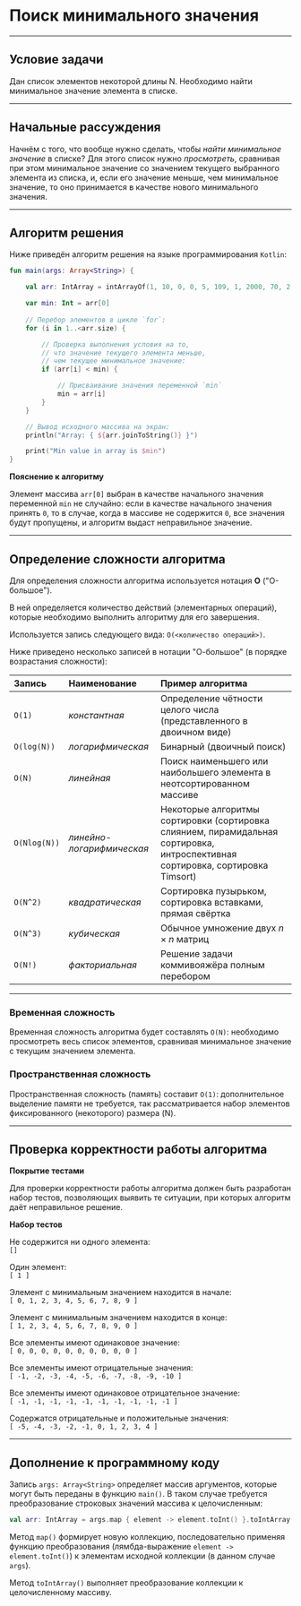 
# Поиск минимального значения

---

## Условие задачи

Дан список элементов некоторой длины N. Необходимо найти минимальное значение элемента в списке.

---

## Начальные рассуждения

Начнём с того, что вообще нужно сделать, чтобы _найти минимальное значение_ в списке? Для этого список нужно _просмотреть_, сравнивая при этом минимальное значение со значением текущего выбранного элемента из списка, и, если его значение меньше, чем минимальное значение, то оно принимается в качестве нового минимального значения.

---

## Алгоритм решения

Ниже приведён алгоритм решения на языке программирования `Kotlin`:

```kotlin
fun main(args: Array<String>) {

    val arr: IntArray = intArrayOf(1, 10, 0, 0, 5, 109, 1, 2000, 70, 2, 909, 674, 1, 0)

    var min: Int = arr[0]
    
    // Перебор элементов в цикле `for`:
    for (i in 1..<arr.size) {

        // Проверка выполнения условия на то,
        // что значение текущего элемента меньше,
        // чем текущее минимальное значение:
        if (arr[i] < min) {

            // Присваивание значения переменной `min`
            min = arr[i]
        }
    }

    // Вывод исходного массива на экран:
    println("Array: { ${arr.joinToString()} }")

    print("Min value in array is $min")
}
```

**Пояснение к алгоритму**

Элемент массива `arr[0]` выбран в качестве начального значения переменной `min` не случайно: если в качестве начального значения принять `0`, то в случае, когда в массиве не содержится `0`, все значения будут пропущены, и алгоритм выдаст неправильное значение. 

---

## Определение сложности алгоритма

Для определения сложности алгоритма используется нотация **O** ("О-большое").

В ней определяется количество действий (элементарных операций), которые необходимо выполнить алгоритму для его завершения.

Используется запись следующего вида: `O(<количество операций>)`.

Ниже приведено несколько записей в нотации "О-большое" (в порядке возрастания сложности):

| Запись       | Наименование              | Пример алгоритма                                                                                                               |
|:-------------|:--------------------------|:-------------------------------------------------------------------------------------------------------------------------------|
| `O(1)`       | _константная_             | Определение чётности целого числа (представленного в двоичном виде)                                                            |
| `O(log(N))`  | _логарифмическая_         | Бинарный (двоичный поиск)                                                                                                      |
| `O(N)`       | _линейная_                | Поиск наименьшего или наибольшего элемента в неотсортированном массиве                                                         |
| `O(Nlog(N))` | _линейно-логарифмическая_ | Некоторые алгоритмы сортировки (сортировка слиянием, пирамидальная сортировка, интроспективная сортировка, сортировка Timsort) |
| `O(N^2)`     | _квадратическая_          | Сортировка пузырьком, сортировка вставками, прямая свёртка                                                                     |
| `O(N^3)`     | _кубическая_              | Обычное умножение двух _n_ &#215; _n_ матриц                                                                                   |
| `O(N!)`      | _факториальная_           | Решение задачи коммивояжёра полным перебором                                                                                   |

---

### Временная сложность

Временная сложность алгоритма будет составлять `O(N)`: необходимо просмотреть весь список элементов, сравнивая минимальное значение с текущим значением элемента.

### Пространственная сложность

Пространственная сложность (память) составит `O(1)`: дополнительное выделение памяти не требуется, так рассматривается набор элементов фиксированного (некоторого) размера (N).

---

## Проверка корректности работы алгоритма

**Покрытие тестами**

Для проверки корректности работы алгоритма должен быть разработан набор тестов, позволяющих выявить те ситуации, при которых алгоритм даёт неправильное решение.

**Набор тестов**

Не содержится ни одного элемента:  
`[]`

Один элемент:  
`[ 1 ]`

Элемент с минимальным значением находится в начале:  
`[ 0, 1, 2, 3, 4, 5, 6, 7, 8, 9 ]`

Элемент с минимальным значением находится в конце:  
`[ 1, 2, 3, 4, 5, 6, 7, 8, 9, 0 ]`

Все элементы имеют одинаковое значение:  
`[ 0, 0, 0, 0, 0, 0, 0, 0, 0, 0 ]`

Все элементы имеют отрицательные значения:  
`[ -1, -2, -3, -4, -5, -6, -7, -8, -9, -10 ]`

Все элементы имеют одинаковое отрицательное значение:  
`[ -1, -1, -1, -1, -1, -1, -1, -1, -1, -1 ]`

Содержатся отрицательные и положительные значения:  
`[ -5, -4, -3, -2, -1, 0, 1, 2, 3, 4 ]`

---

## Дополнение к программному коду

Запись `args: Array<String>` определяет массив аргументов, которые могут быть переданы в функцию `main()`.
В таком случае требуется преобразование строковых значений массива к целочисленным:

```kotlin
val arr: IntArray = args.map { element -> element.toInt() }.toIntArray()
```

Метод `map()` формирует новую коллекцию, последовательно применяя функцию преобразования (лямбда-выражение `element -> element.toInt()`) к элементам исходной коллекции (в данном случае `args`).

Метод `toIntArray()` выполняет преобразование коллекции к целочисленному массиву.